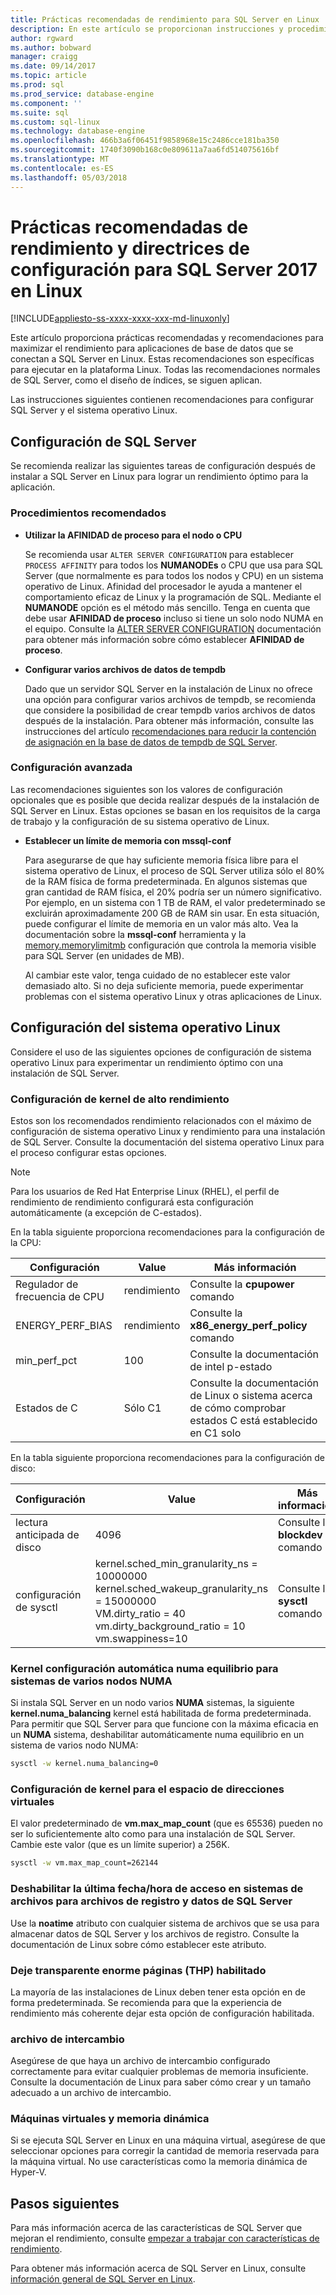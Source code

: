 ```yaml
---
title: Prácticas recomendadas de rendimiento para SQL Server en Linux | Documentos de Microsoft
description: En este artículo se proporcionan instrucciones y procedimientos recomendados para ejecutar SQL Server 2017 en Linux.
author: rgward
ms.author: bobward
manager: craigg
ms.date: 09/14/2017
ms.topic: article
ms.prod: sql
ms.prod_service: database-engine
ms.component: ''
ms.suite: sql
ms.custom: sql-linux
ms.technology: database-engine
ms.openlocfilehash: 466b3a6f06451f9858968e15c2486cce181ba350
ms.sourcegitcommit: 1740f3090b168c0e809611a7aa6fd514075616bf
ms.translationtype: MT
ms.contentlocale: es-ES
ms.lasthandoff: 05/03/2018
---
```

# <a name="performance-best-practices-and-configuration-guidelines-for-sql-server-2017-on-linux"></a>Prácticas recomendadas de rendimiento y directrices de configuración para SQL Server 2017 en Linux

[!INCLUDE[appliesto-ss-xxxx-xxxx-xxx-md-linuxonly](../includes/appliesto-ss-xxxx-xxxx-xxx-md-linuxonly.md)]

Este artículo proporciona prácticas recomendadas y recomendaciones para maximizar el rendimiento para aplicaciones de base de datos que se conectan a SQL Server en Linux. Estas recomendaciones son específicas para ejecutar en la plataforma Linux. Todas las recomendaciones normales de SQL Server, como el diseño de índices, se siguen aplican.

Las instrucciones siguientes contienen recomendaciones para configurar SQL Server y el sistema operativo Linux.

## <a name="sql-server-configuration"></a>Configuración de SQL Server

Se recomienda realizar las siguientes tareas de configuración después de instalar a SQL Server en Linux para lograr un rendimiento óptimo para la aplicación.

### <a name="best-practices"></a>Procedimientos recomendados

- **Utilizar la AFINIDAD de proceso para el nodo o CPU**

   Se recomienda usar `ALTER SERVER CONFIGURATION` para establecer `PROCESS AFFINITY` para todos los **NUMANODEs** o CPU que usa para SQL Server (que normalmente es para todos los nodos y CPU) en un sistema operativo de Linux. Afinidad del procesador le ayuda a mantener el comportamiento eficaz de Linux y la programación de SQL. Mediante el **NUMANODE** opción es el método más sencillo. Tenga en cuenta que debe usar **AFINIDAD de proceso** incluso si tiene un solo nodo NUMA en el equipo.  Consulte la [ALTER SERVER CONFIGURATION](../t-sql/statements/alter-server-configuration-transact-sql.md) documentación para obtener más información sobre cómo establecer **AFINIDAD de proceso**.

- **Configurar varios archivos de datos de tempdb**

   Dado que un servidor SQL Server en la instalación de Linux no ofrece una opción para configurar varios archivos de tempdb, se recomienda que considere la posibilidad de crear tempdb varios archivos de datos después de la instalación. Para obtener más información, consulte las instrucciones del artículo [recomendaciones para reducir la contención de asignación en la base de datos de tempdb de SQL Server](https://support.microsoft.com/en-us/help/2154845/recommendations-to-reduce-allocation-contention-in-sql-server-tempdb-d).

### <a name="advanced-configuration"></a>Configuración avanzada

Las recomendaciones siguientes son los valores de configuración opcionales que es posible que decida realizar después de la instalación de SQL Server en Linux. Estas opciones se basan en los requisitos de la carga de trabajo y la configuración de su sistema operativo de Linux.

- **Establecer un límite de memoria con mssql-conf**

   Para asegurarse de que hay suficiente memoria física libre para el sistema operativo de Linux, el proceso de SQL Server utiliza sólo el 80% de la RAM física de forma predeterminada. En algunos sistemas que gran cantidad de RAM física, el 20% podría ser un número significativo. Por ejemplo, en un sistema con 1 TB de RAM, el valor predeterminado se excluirán aproximadamente 200 GB de RAM sin usar. En esta situación, puede configurar el límite de memoria en un valor más alto. Vea la documentación sobre la **mssql-conf** herramienta y la [memory.memorylimitmb](sql-server-linux-configure-mssql-conf.md#memorylimit) configuración que controla la memoria visible para SQL Server (en unidades de MB).

   Al cambiar este valor, tenga cuidado de no establecer este valor demasiado alto. Si no deja suficiente memoria, puede experimentar problemas con el sistema operativo Linux y otras aplicaciones de Linux.

## <a name="linux-os-configuration"></a>Configuración del sistema operativo Linux

Considere el uso de las siguientes opciones de configuración de sistema operativo Linux para experimentar un rendimiento óptimo con una instalación de SQL Server.

### <a name="kernel-settings-for-high-performance"></a>Configuración de kernel de alto rendimiento
Estos son los recomendados rendimiento relacionados con el máximo de configuración de sistema operativo Linux y rendimiento para una instalación de SQL Server. Consulte la documentación del sistema operativo Linux para el proceso configurar estas opciones.



> [!Note]
> Para los usuarios de Red Hat Enterprise Linux (RHEL), el perfil de rendimiento de rendimiento configurará esta configuración automáticamente (a excepción de C-estados).

En la tabla siguiente proporciona recomendaciones para la configuración de la CPU:

| Configuración | Value | Más información |
|---|---|---|
| Regulador de frecuencia de CPU | rendimiento | Consulte la **cpupower** comando |
| ENERGY_PERF_BIAS | rendimiento | Consulte la **x86_energy_perf_policy** comando |
| min_perf_pct | 100 | Consulte la documentación de intel p-estado |
| Estados de C | Sólo C1 | Consulte la documentación de Linux o sistema acerca de cómo comprobar estados C está establecido en C1 solo |

En la tabla siguiente proporciona recomendaciones para la configuración de disco:

| Configuración | Value | Más información |
|---|---|---|
| lectura anticipada de disco | 4096 | Consulte la **blockdev** comando |
| configuración de sysctl | kernel.sched_min_granularity_ns = 10000000<br/>kernel.sched_wakeup_granularity_ns = 15000000<br/>VM.dirty_ratio = 40<br/>vm.dirty_background_ratio = 10<br/>vm.swappiness=10 | Consulte la **sysctl** comando |

### <a name="kernel-setting-auto-numa-balancing-for-multi-node-numa-systems"></a>Kernel configuración automática numa equilibrio para sistemas de varios nodos NUMA

Si instala SQL Server en un nodo varios **NUMA** sistemas, la siguiente **kernel.numa_balancing** kernel está habilitada de forma predeterminada. Para permitir que SQL Server para que funcione con la máxima eficacia en un **NUMA** sistema, deshabilitar automáticamente numa equilibrio en un sistema de varios nodo NUMA:

```bash
sysctl -w kernel.numa_balancing=0
```

### <a name="kernel-settings-for-virtual-address-space"></a>Configuración de kernel para el espacio de direcciones virtuales

El valor predeterminado de **vm.max_map_count** (que es 65536) pueden no ser lo suficientemente alto como para una instalación de SQL Server. Cambie este valor (que es un límite superior) a 256K.

```bash
sysctl -w vm.max_map_count=262144
```

### <a name="disable-last-accessed-datetime-on-file-systems-for-sql-server-data-and-log-files"></a>Deshabilitar la última fecha/hora de acceso en sistemas de archivos para archivos de registro y datos de SQL Server

Use la **noatime** atributo con cualquier sistema de archivos que se usa para almacenar datos de SQL Server y los archivos de registro. Consulte la documentación de Linux sobre cómo establecer este atributo.

### <a name="leave-transparent-huge-pages-thp-enabled"></a>Deje transparente enorme páginas (THP) habilitado

La mayoría de las instalaciones de Linux deben tener esta opción en de forma predeterminada. Se recomienda para que la experiencia de rendimiento más coherente dejar esta opción de configuración habilitada.

### <a name="swapfile"></a>archivo de intercambio

Asegúrese de que haya un archivo de intercambio configurado correctamente para evitar cualquier problemas de memoria insuficiente. Consulte la documentación de Linux para saber cómo crear y un tamaño adecuado a un archivo de intercambio.

### <a name="virtual-machines-and-dynamic-memory"></a>Máquinas virtuales y memoria dinámica

Si se ejecuta SQL Server en Linux en una máquina virtual, asegúrese de que seleccionar opciones para corregir la cantidad de memoria reservada para la máquina virtual. No use características como la memoria dinámica de Hyper-V.

## <a name="next-steps"></a>Pasos siguientes

Para más información acerca de las características de SQL Server que mejoran el rendimiento, consulte [empezar a trabajar con características de rendimiento](sql-server-linux-performance-get-started.md).

Para obtener más información acerca de SQL Server en Linux, consulte [información general de SQL Server en Linux](sql-server-linux-overview.md).
